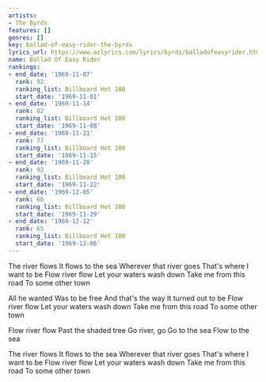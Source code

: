 ```yaml
---
artists:
- The Byrds
features: []
genres: []
key: ballad-of-easy-rider-the-byrds
lyrics_url: https://www.azlyrics.com/lyrics/byrds/balladofeasyrider.html
name: Ballad Of Easy Rider
rankings:
- end_date: '1969-11-07'
  rank: 92
  ranking_list: Billboard Hot 100
  start_date: '1969-11-01'
- end_date: '1969-11-14'
  rank: 82
  ranking_list: Billboard Hot 100
  start_date: '1969-11-08'
- end_date: '1969-11-21'
  rank: 77
  ranking_list: Billboard Hot 100
  start_date: '1969-11-15'
- end_date: '1969-11-28'
  rank: 92
  ranking_list: Billboard Hot 100
  start_date: '1969-11-22'
- end_date: '1969-12-05'
  rank: 66
  ranking_list: Billboard Hot 100
  start_date: '1969-11-29'
- end_date: '1969-12-12'
  rank: 65
  ranking_list: Billboard Hot 100
  start_date: '1969-12-06'
---
```


The river flows
It flows to the sea
Wherever that river goes
That's where I want to be
Flow river flow
Let your waters wash down
Take me from this road
To some other town

All he wanted
Was to be free
And that's the way
It turned out to be
Flow river flow
Let your waters wash down
Take me from this road
To some other town

Flow river flow
Past the shaded tree
Go river, go
Go to the sea
Flow to the sea

The river flows
It flows to the sea
Wherever that river goes
That's where I want to be
Flow river flow
Let your waters wash down
Take me from this road
To some other town



